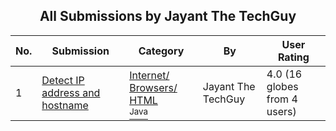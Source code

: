 ﻿<div align="center">

## All Submissions by Jayant The TechGuy

</div>

No.  | Submission | Category | By   | User Rating
---- | ---------- | -------- | ---- | -----------
1 | [Detect IP address and hostname<br />](https://github.com/Planet-Source-Code/jayant-the-techguy-detect-ip-address-and-hostname__2-2106) | [Internet/ Browsers/ HTML<br /><sup>Java</sup>](../ByCategory/internet-browsers-html__2-68.md) | Jayant The TechGuy | 4.0 (16 globes from 4 users)
